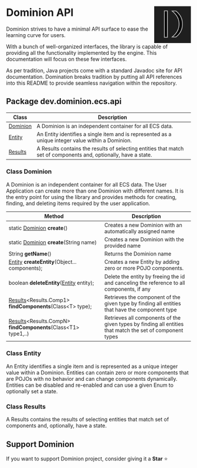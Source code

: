 # <img src="https://github.com/dominion-dev/dominion-ecs-java/raw/main/dominion-logo-square.png" align="right" width="100"> Dominion API

Dominion strives to have a minimal API surface to ease the learning curve for users.

With a bunch of well-organized interfaces, the library is capable of providing all the functionality implemented by the
engine. This documentation will focus on these few interfaces.

As per tradition, Java projects come with a standard Javadoc site for API documentation. Domination breaks tradition by
putting all API references into this README to provide seamless navigation within the repository.

## Package dev.dominion.ecs.api

| Class                       | Description                                                                                                       |
|-----------------------------|-------------------------------------------------------------------------------------------------------------------|
| [Dominion](#class-dominion) | A Dominion is an independent container for all ECS data.                                                          |
| [Entity](#class-entity)     | An Entity identifies a single item and is represented as a unique integer value within a Dominion.                |
| [Results](#class-results)   | A Results contains the results of selecting entities that match set of components and, optionally, have a state.  |

### Class Dominion

A Dominion is an independent container for all ECS data. The User Application can create more than one Dominion with
different names. It is the entry point for using the library and provides methods for creating, finding, and deleting
items required by the user application.

| Method                                                                           | Description                                                                                               |
|----------------------------------------------------------------------------------|-----------------------------------------------------------------------------------------------------------|
| static [Dominion](#class-dominion) **create**()                                  | Creates a new Dominion with an automatically assigned name                                                |
| static [Dominion](#class-dominion) **create**(String name)                       | Creates a new Dominion with the provided name                                                             |
| String **getName**()                                                             | Returns the Dominion name                                                                                 |
| [Entity](#class-entity) **createEntity**(Object... components);                  | Creates a new Entity by adding zero or more POJO components.                                              |
| boolean **deleteEntity**([Entity](#class-entity) entity);                        | Delete the  entity by freeing the id and canceling the reference to all components, if any                |
| [Results](#class-results)<Results.Comp1> **findComponents**(Class\<T> type);     | Retrieves the component of the given type by finding all entities that have the component type            |
| [Results](#class-results)<Results.CompN> **findComponents**(Class\<T1> type1,..) | Retrieves all components of the given types by finding all entities that match the set of component types |

### Class Entity

An Entity identifies a single item and is represented as a unique integer value within a Dominion. Entities can contain
zero or more components that are POJOs with no behavior and can change components dynamically. Entities can be disabled
and re-enabled and can use a given Enum to optionally set a state.

### Class Results

A Results contains the results of selecting entities that match set of components and, optionally, have a state.

## Support Dominion

If you want to support Dominion project, consider giving it a **Star** ⭐️
